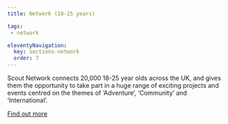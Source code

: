 ```yaml
---
title: Network (18-25 years)

tags:
 - network

eleventyNavigation:
  key: sections-network
  order: 7
---
```


Scout Network connects 20,000 18-25 year olds across the UK, and gives them the opportunity to take part in a huge range of exciting projects and events centred on the themes of ‘Adventure’, ‘Community’ and ‘International’.

[Find out more](https://www.scouts.org.uk/network/)